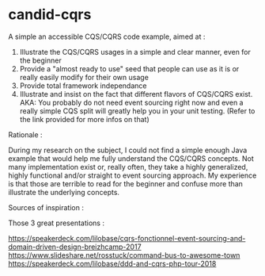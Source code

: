 # candid-cqrs


A simple an accessible CQS/CQRS code example, aimed at :

1. Illustrate the CQS/CQRS usages in a simple and clear manner, even for the beginner
2. Provide a "almost ready to use" seed that people can use as it is or really easily modify for their own usage
3. Provide total framework independance
4. Illustrate and insist on the fact that different flavors of CQS/CQRS exist. AKA: You probably do not need event sourcing right now and even a really simple CQS split will greatly help you in your unit testing. (Refer to the link provided for more infos on that)


Rationale :

During my research on the subject, I could not find a simple enough Java example that would help me fully understand the CQS/CQRS concepts. Not many implementation exist or, really often, they take a highly generalized, highly functional and/or straight to event sourcing approach. My experience is that those are terrible to read for the beginner and confuse more than illustrate the underlying concepts.


Sources of inspiration :

Those 3 great presentations : 

https://speakerdeck.com/lilobase/cqrs-fonctionnel-event-sourcing-and-domain-driven-design-breizhcamp-2017
https://www.slideshare.net/rosstuck/command-bus-to-awesome-town
https://speakerdeck.com/lilobase/ddd-and-cqrs-php-tour-2018
